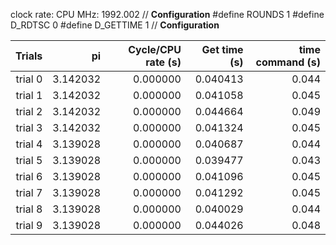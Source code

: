 clock rate:
CPU MHz:             1992.002
// **Configuration**
#define ROUNDS 1
#define D_RDTSC 0
#define D_GETTIME 1
// **Configuration**

| Trials | pi | Cycle/CPU rate (s) | Get time (s) | time command (s) |
|-:|-:|-:|-:|-:|
| trial 0 |  3.142032 | 0.000000 | 0.040413 | 0.044 |
| trial 1 |  3.142032 | 0.000000 | 0.041058 | 0.045 |
| trial 2 |  3.142032 | 0.000000 | 0.044664 | 0.049 |
| trial 3 |  3.142032 | 0.000000 | 0.041324 | 0.045 |
| trial 4 |  3.139028 | 0.000000 | 0.040687 | 0.044 |
| trial 5 |  3.139028 | 0.000000 | 0.039477 | 0.043 |
| trial 6 |  3.139028 | 0.000000 | 0.041096 | 0.045 |
| trial 7 |  3.139028 | 0.000000 | 0.041292 | 0.045 |
| trial 8 |  3.139028 | 0.000000 | 0.040029 | 0.044 |
| trial 9 |  3.139028 | 0.000000 | 0.044026 | 0.048 |
